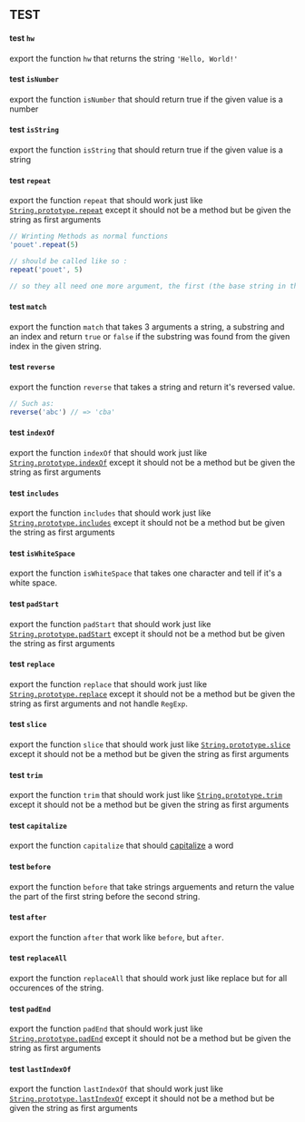 ## TEST
#### test `hw`
export the function `hw` that returns the string `'Hello, World!'`

#### test `isNumber`
export the function `isNumber` that should return true if the given value is
a number

#### test `isString`
export the function `isString` that should return true if the given value is
a string

#### test `repeat`
export the function `repeat` that should work just like
[`String.prototype.repeat`](https://developer.mozilla.org/en-US/docs/Web/JavaScript/Reference/Global_Objects/String/repeat)
except it should not be a method but be given the string as first arguments

```js
// Wrinting Methods as normal functions
'pouet'.repeat(5)

// should be called like so :
repeat('pouet', 5)

// so they all need one more argument, the first (the base string in this case)
```

#### test `match`
export the function `match` that takes 3 arguments a string, a substring and
an index and return `true` or `false` if the substring was found from the given
index in the given string.

#### test `reverse`
export the function `reverse` that takes a string and return it's reversed
value.
```js
// Such as:
reverse('abc') // => 'cba'
```

#### test `indexOf`
export the function `indexOf` that should work just like
[`String.prototype.indexOf`](https://developer.mozilla.org/en-US/docs/Web/JavaScript/Reference/Global_Objects/String/indexOf)
except it should not be a method but be given the string as first arguments

#### test `includes`
export the function `includes` that should work just like
[`String.prototype.includes`](https://developer.mozilla.org/en-US/docs/Web/JavaScript/Reference/Global_Objects/String/includes)
except it should not be a method but be given the string as first arguments

#### test `isWhiteSpace`
export the function `isWhiteSpace` that takes one character and tell if it's a 
white space.

#### test `padStart`
export the function `padStart` that should work just like
[`String.prototype.padStart`](https://developer.mozilla.org/en-US/docs/Web/JavaScript/Reference/Global_Objects/String/padStart)
except it should not be a method but be given the string as first arguments

#### test `replace`
export the function `replace` that should work just like
[`String.prototype.replace`](https://developer.mozilla.org/en-US/docs/Web/JavaScript/Reference/Global_Objects/String/replace)
except it should not be a method but be given the string as first arguments
and not handle `RegExp`.

#### test `slice`
export the function `slice` that should work just like
[`String.prototype.slice`](https://developer.mozilla.org/en-US/docs/Web/JavaScript/Reference/Global_Objects/String/slice)
except it should not be a method but be given the string as first arguments

#### test `trim`
export the function `trim` that should work just like
[`String.prototype.trim`](https://developer.mozilla.org/en-US/docs/Web/JavaScript/Reference/Global_Objects/String/trim)
except it should not be a method but be given the string as first arguments

#### test `capitalize`
export the function `capitalize` that should [capitalize](http://www.grammarbook.com/punctuation/capital.asp) a word

#### test `before`
export the function `before` that take strings arguements and return the value
the part of the first string before the second string.

#### test `after`
export the function `after` that work like `before`, but `after`.

#### test `replaceAll`
export the function `replaceAll` that should work just like replace but for all
occurences of the string.

#### test `padEnd`
export the function `padEnd` that should work just like
[`String.prototype.padEnd`](https://developer.mozilla.org/en-US/docs/Web/JavaScript/Reference/Global_Objects/String/padEnd)
except it should not be a method but be given the string as first arguments

#### test `lastIndexOf`
export the function `lastIndexOf` that should work just like
[`String.prototype.lastIndexOf`](https://developer.mozilla.org/en-US/docs/Web/JavaScript/Reference/Global_Objects/String/lastIndexOf)
except it should not be a method but be given the string as first arguments
